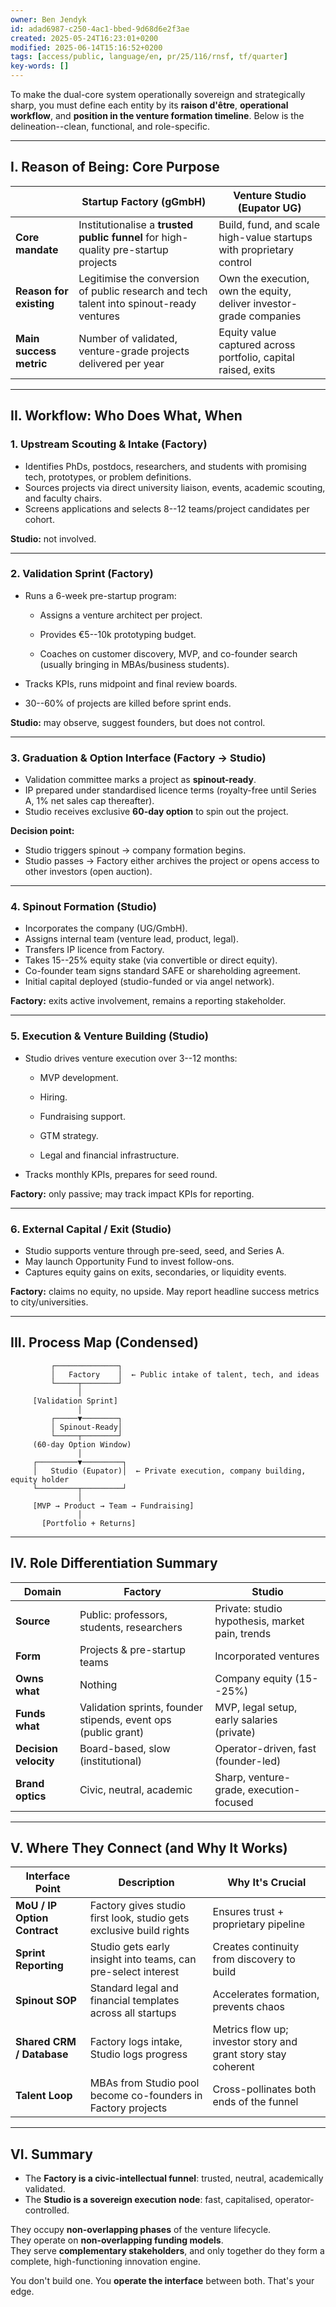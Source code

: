 ```yaml
---
owner: Ben Jendyk
id: adad6987-c250-4ac1-bbed-9d68d6e2f3ae
created: 2025-05-24T16:23:01+0200
modified: 2025-06-14T15:16:52+0200
tags: [access/public, language/en, pr/25/116/rnsf, tf/quarter]
key-words: []
---
```


To make the dual-core system operationally sovereign and strategically sharp, you must define each entity by its **raison d'être**, **operational workflow**, and **position in the venture formation timeline**. Below is the delineation--clean, functional, and role-specific.

* * *

## I. **Reason of Being: Core Purpose**

|  | **Startup Factory (gGmbH)** | **Venture Studio (Eupator UG)** | 
| ---- | ---- | ----  |
| **Core mandate** | Institutionalise a **trusted public funnel** for high-quality pre-startup projects | Build, fund, and scale high-value startups with proprietary control | 
| **Reason for existing** | Legitimise the conversion of public research and tech talent into spinout-ready ventures | Own the execution, own the equity, deliver investor-grade companies | 
| **Main success metric** | Number of validated, venture-grade projects delivered per year | Equity value captured across portfolio, capital raised, exits | 
* * *

## II. **Workflow: Who Does What, When**

### **1. Upstream Scouting & Intake (Factory)**

- Identifies PhDs, postdocs, researchers, and students with promising tech, prototypes, or problem definitions.
- Sources projects via direct university liaison, events, academic scouting, and faculty chairs.
- Screens applications and selects 8--12 teams/project candidates per cohort.

**Studio:** not involved.
* * *

### **2. Validation Sprint (Factory)**

- Runs a 6-week pre-startup program:

    - Assigns a venture architect per project.

    - Provides €5--10k prototyping budget.

    - Coaches on customer discovery, MVP, and co-founder search (usually bringing in MBAs/business students).
- Tracks KPIs, runs midpoint and final review boards.
- 30--60% of projects are killed before sprint ends.

**Studio:** may observe, suggest founders, but does not control.
* * *

### **3. Graduation & Option Interface (Factory → Studio)**

- Validation committee marks a project as **spinout-ready**.
- IP prepared under standardised licence terms (royalty-free until Series A, 1% net sales cap thereafter).
- Studio receives exclusive **60-day option** to spin out the project.

**Decision point:**

- Studio triggers spinout → company formation begins.
- Studio passes → Factory either archives the project or opens access to other investors (open auction).
* * *

### **4. Spinout Formation (Studio)**

- Incorporates the company (UG/GmbH).
- Assigns internal team (venture lead, product, legal).
- Transfers IP licence from Factory.
- Takes 15--25% equity stake (via convertible or direct equity).
- Co-founder team signs standard SAFE or shareholding agreement.
- Initial capital deployed (studio-funded or via angel network).

**Factory:** exits active involvement, remains a reporting stakeholder.
* * *

### **5. Execution & Venture Building (Studio)**

- Studio drives venture execution over 3--12 months:

    - MVP development.

    - Hiring.

    - Fundraising support.

    - GTM strategy.

    - Legal and financial infrastructure.
- Tracks monthly KPIs, prepares for seed round.

**Factory:** only passive; may track impact KPIs for reporting.
* * *

### **6. External Capital / Exit (Studio)**

- Studio supports venture through pre-seed, seed, and Series A.
- May launch Opportunity Fund to invest follow-ons.
- Captures equity gains on exits, secondaries, or liquidity events.

**Factory:** claims no equity, no upside. May report headline success metrics to city/universities.
* * *

## III. **Process Map (Condensed)**
    
    
             ┌──────────────┐
             │   Factory    │  ← Public intake of talent, tech, and ideas
             └─────┬────────┘
                   │
         [Validation Sprint]
                   │
             ┌─────▼────────┐
             │ Spinout-Ready│
             └─────┬────────┘
         (60-day Option Window)
                   │
         ┌─────────▼─────────┐
         │   Studio (Eupator)│  ← Private execution, company building, equity holder
         └─────────┬─────────┘
                   │
         [MVP → Product → Team → Fundraising]
                   │
           [Portfolio + Returns]
    

* * *

## IV. **Role Differentiation Summary**

| Domain | Factory | Studio | 
| ---- | ---- | ----  |
| **Source** | Public: professors, students, researchers | Private: studio hypothesis, market pain, trends | 
| **Form** | Projects & pre-startup teams | Incorporated ventures | 
| **Owns what** | Nothing | Company equity (15--25%) | 
| **Funds what** | Validation sprints, founder stipends, event ops (public grant) | MVP, legal setup, early salaries (private) | 
| **Decision velocity** | Board-based, slow (institutional) | Operator-driven, fast (founder-led) | 
| **Brand optics** | Civic, neutral, academic | Sharp, venture-grade, execution-focused | 
* * *

## V. **Where They Connect (and Why It Works)**

| Interface Point | Description | Why It's Crucial | 
| ---- | ---- | ----  |
| **MoU / IP Option Contract** | Factory gives studio first look, studio gets exclusive build rights | Ensures trust + proprietary pipeline | 
| **Sprint Reporting** | Studio gets early insight into teams, can pre-select interest | Creates continuity from discovery to build | 
| **Spinout SOP** | Standard legal and financial templates across all startups | Accelerates formation, prevents chaos | 
| **Shared CRM / Database** | Factory logs intake, Studio logs progress | Metrics flow up; investor story and grant story stay coherent | 
| **Talent Loop** | MBAs from Studio pool become co-founders in Factory projects | Cross-pollinates both ends of the funnel | 
* * *

## VI. **Summary**

- The **Factory is a civic-intellectual funnel**: trusted, neutral, academically validated.
- The **Studio is a sovereign execution node**: fast, capitalised, operator-controlled.

They occupy **non-overlapping phases** of the venture lifecycle.  
They operate on **non-overlapping funding models**.  
They serve **complementary stakeholders**, and only together do they form a complete, high-functioning innovation engine.

You don't build one. You **operate the interface** between both. That's your edge.